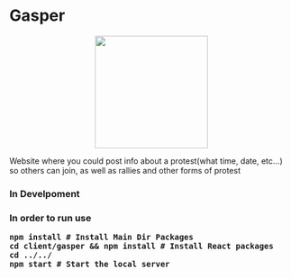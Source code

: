 # Gasper

<p align="center"><a href="#" target="_blank"><img width="200"src="https://dewey.tailorbrands.com/production/brand_version_mockup_image/60/4074325060_502fb955-b055-4818-b9b2-bcebb9b65e79.png?cb=1604734898"></a></p>

Website where you could post info about a protest(what time, date, etc...) 
so others can join, as well as rallies and other forms of protest



<h3>In Develpoment<h3>

<p>In order to run use</p>

```
npm install # Install Main Dir Packages
cd client/gasper && npm install # Install React packages
cd ../../ 
npm start # Start the local server
```